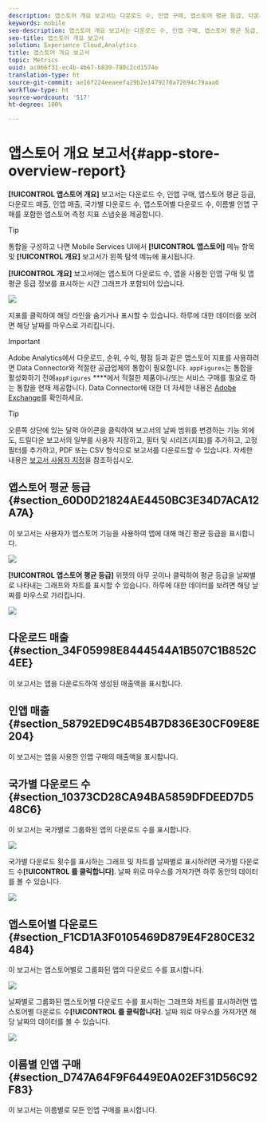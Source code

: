 ```yaml
---
description: 앱스토어 개요 보고서는 다운로드 수, 인앱 구매, 앱스토어 평균 등급, 다운로드 매출, 인앱 매출, 국가별 다운로드 수, 앱스토어별 다운로드 수, 이름별 인앱 구매를 포함한 앱스토어 측정 지표 스냅숏을 제공합니다.
keywords: mobile
seo-description: 앱스토어 개요 보고서는 다운로드 수, 인앱 구매, 앱스토어 평균 등급, 다운로드 매출, 인앱 매출, 국가별 다운로드 수, 앱스토어별 다운로드 수, 이름별 인앱 구매를 포함한 앱스토어 측정 지표 스냅숏을 제공합니다.
seo-title: 앱스토어 개요 보고서
solution: Experience Cloud,Analytics
title: 앱스토어 개요 보고서
topic: Metrics
uuid: ac066f31-ec4b-4b67-b839-780c2cd1574e
translation-type: ht
source-git-commit: ae16f224eeaeefa29b2e1479270a72694c79aaa0
workflow-type: ht
source-wordcount: '517'
ht-degree: 100%

---
```



# 앱스토어 개요 보고서{#app-store-overview-report}

**[!UICONTROL 앱스토어 개요]** 보고서는 다운로드 수, 인앱 구매, 앱스토어 평균 등급, 다운로드 매출, 인앱 매출, 국가별 다운로드 수, 앱스토어별 다운로드 수, 이름별 인앱 구매를 포함한 앱스토어 측정 지표 스냅숏을 제공합니다.

>[!TIP]
>
>통합을 구성하고 나면 Mobile Services UI에서 **[!UICONTROL 앱스토어]** 메뉴 항목 및 **[!UICONTROL 개요]** 보고서가 왼쪽 탐색 메뉴에 표시됩니다.

**[!UICONTROL 개요]** 보고서에는 앱스토어 다운로드 수, 앱을 사용한 인앱 구매 및 앱 평균 등급 정보를 표시하는 시간 그래프가 포함되어 있습니다.

![](assets/app_store_metrics.png)

지표를 클릭하여 해당 라인을 숨기거나 표시할 수 있습니다. 하루에 대한 데이터를 보려면 해당 날짜를 마우스로 가리킵니다.

>[!IMPORTANT]
>
>Adobe Analytics에서 다운로드, 순위, 수익, 평점 등과 같은 앱스토어 지표를 사용하려면 Data Connector와 적절한 공급업체의 통합이 필요합니다. `appFigures`는 통합을 활성화하기 전에`appFigures` ****&#x200B;에서 적절한 제품이나/또는 서비스 구매를 필요로 하는 통합을 현재 제공합니다. Data Connector에 대한 더 자세한 내용은 [Adobe Exchange](https://www.adobeexchange.com/experiencecloud.html)를 확인하세요.

>[!TIP]
>
>오른쪽 상단에 있는 달력 아이콘을 클릭하여 보고서의 날짜 범위를 변경하는 기능 외에도, 드릴다운 보고서의 일부를 사용자 지정하고, 필터 및 시리즈(지표)를 추가하고, 고정 필터를 추가하고, PDF 또는 CSV 형식으로 보고서를 다운로드할 수 있습니다. 자세한 내용은 [보고서 사용자 지정](/help/using/usage/reports-customize/reports-customize.md)을 참조하십시오.

## 앱스토어 평균 등급 {#section_60D0D21824AE4450BC3E34D7ACA12A7A}

이 보고서는 사용자가 앱스토어 기능을 사용하여 앱에 대해 매긴 평균 등급을 표시합니다.

![](assets/app_store_rating.png)

**[!UICONTROL 앱스토어 평균 등급]** 위젯의 아무 곳이나 클릭하여 평균 등급을 날짜별로 나타내는 그래프와 차트를 표시할 수 있습니다. 하루에 대한 데이터를 보려면 해당 날짜를 마우스로 가리킵니다.

![](assets/app_store_downloads_detail.png)

## 다운로드 매출 {#section_34F05998E8444544A1B507C1B852C4EE}

이 보고서는 앱을 다운로드하여 생성된 매출액을 표시합니다.

## 인앱 매출 {#section_58792ED9C4B54B7D836E30CF09E8E204}

이 보고서는 앱을 사용한 인앱 구매의 매출액을 표시합니다.

## 국가별 다운로드 수 {#section_10373CD28CA94BA5859DFDEED7D548C6}

이 보고서는 국가별로 그룹화된 앱의 다운로드 수를 표시합니다.

![](assets/country.png)

국가별 다운로드 횟수를 표시하는 그래프 및 차트를 날짜별로 표시하려면 국가별 다운로드 수&#x200B;**[!UICONTROL 를 클릭합니다]**. 날짜 위로 마우스를 가져가면 하루 동안의 데이터를 볼 수 있습니다.

![](assets/downloads_by_country.png)

## 앱스토어별 다운로드 {#section_F1CD1A3F0105469D879E4F280CE32484}

이 보고서는 앱스토어별로 그룹화된 앱의 다운로드 수를 표시합니다.

![](assets/app_store.png)

날짜별로 그룹화된 앱스토어별 다운로드 수를 표시하는 그래프와 차트를 표시하려면 앱스토어별 다운로드 수&#x200B;**[!UICONTROL 를 클릭합니다]**. 날짜 위로 마우스를 가져가면 해당 날짜의 데이터를 볼 수 있습니다.

![](assets/app_store_downloads_detail.png)

## 이름별 인앱 구매 {#section_D747A64F9F6449E0A02EF31D56C92F83}

이 보고서는 이름별로 모든 인앱 구매를 표시합니다.
